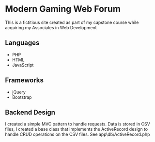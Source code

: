 # Modern Gaming Web Forum
This is a fictitious site created as part of my capstone course while acquiring my Associates in Web Development

## Languages
 - PHP
 - HTML
 - JavaScript

## Frameworks
 - jQuery
 - Bootstrap

## Backend Design
I created a simple MVC pattern to handle requests.  Data is stored in CSV files, I created a base class that
implements the ActiveRecord design to handle CRUD operations on the CSV files.  See app\db\ActiveRecord.php

